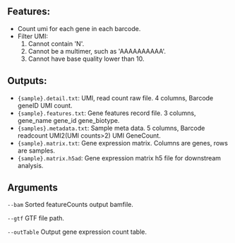 ## Features:
- Count umi for each gene in each barcode.
- Filter UMI: 
    1. Cannot contain 'N'.
    2. Cannot be a multimer, such as 'AAAAAAAAAA'.
    3. Cannot have base quality lower than 10.

## Outputs:
- `{sample}.detail.txt`: UMI, read count raw file. 4 columns, Barcode       geneID  UMI     count.
- `{sample}.features.txt`: Gene features record file. 3 columns, gene_name  gene_id gene_biotype.
- `{samples}.metadata.txt`: Sample meta data. 5 columns, Barcode    readcount       UMI2(UMI counts>2)      UMI     GeneCount.
- `{sample}.matrix.txt`: Gene expression matrix. Columns are genes, rows are samples.
- `{sample}.matrix.h5ad`: Gene expression matrix h5 file for downstream analysis.


## Arguments
`--bam` Sorted featureCounts output bamfile.

`--gtf` GTF file path.

`--outTable` Output gene expression count table.

